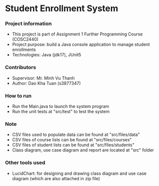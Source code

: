 # Student Enrollment System

### Project information
- This project is part of Assignment 1 Further Programming Course (COSC2440)
- Project purpose: build a Java console application to manage student enrollments
- Technologies: Java (jdk17), JUnit5

### Contributors
- Supervisor: Mr. Minh Vu Thanh
- Author: Dao Kha Tuan (s3877347)

### How to run
- Run the Main.java to launch the system program
- Run the unit tests at "src/test" to test the system

### Note
- CSV files used to populate data can be found at "src/files/data"
- CSV files of course lists can be found at "src/files/courses"
- CSV files of student lists can be found at "src/files/students"
- Class diagram, use case diagram and report are located at "src" folder

### Other tools used
- LucidChart: for designing and drawing class diagram and use case diagram (which are also attached in zip file)

